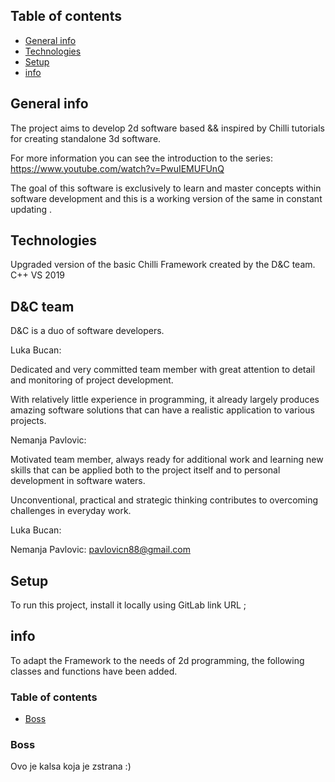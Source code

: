  ## Table of contents
* [General info](#general-info)
* [Technologies](#technologies)
* [Setup](#setup)
* [info](#info)

## General info
The project aims to develop 2d software based && 
inspired by Chilli tutorials for creating standalone 3d software.

For more information you can see the introduction to the series:
https://www.youtube.com/watch?v=PwuIEMUFUnQ

The goal of this software is exclusively to learn and master  concepts within software development and this is a working version of the same in constant updating .

	    
## Technologies
Upgraded version of the basic Chilli Framework created by the D&C team.
C++
VS 2019


## D&C team

D&C is a duo of software developers.

Luka Bucan:

Dedicated and very committed team member with great attention to detail and monitoring of project development.

With relatively little experience in programming, it already largely produces amazing software solutions that can have a realistic application to various projects.

Nemanja Pavlovic:

Motivated team member, always ready for additional work and learning new skills that can be applied both to the project itself and to personal development in software waters.

Unconventional, practical and strategic thinking contributes to overcoming challenges in everyday work.


Luka Bucan:

Nemanja Pavlovic: pavlovicn88@gmail.com


	
## Setup
To run this project, install it locally using GitLab link URL ;


## info
To adapt the Framework to the needs of 2d programming, the following classes and functions have been added.

 ### Table of contents
* [Boss](##Boss)







### Boss

Ovo je kalsa koja je zstrana :) 








